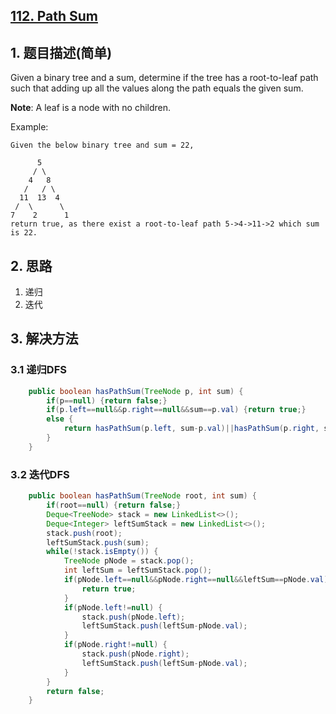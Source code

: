 ## [112. Path Sum](https://leetcode-cn.com/problems/path-sum/)

## 1. 题目描述(简单)

Given a binary tree and a sum, determine if the tree has a root-to-leaf path such that adding up all the values along the path equals the given sum.

**Note**: A leaf is a node with no children.

Example:
```
Given the below binary tree and sum = 22,

      5
     / \
    4   8
   /   / \
  11  13  4
 /  \      \
7    2      1
return true, as there exist a root-to-leaf path 5->4->11->2 which sum is 22.
```


## 2. 思路

1. 递归
2. 迭代

## 3. 解决方法

### 3.1 递归DFS


```java
    public boolean hasPathSum(TreeNode p, int sum) {
        if(p==null) {return false;}
        if(p.left==null&&p.right==null&&sum==p.val) {return true;}
        else {
			return hasPathSum(p.left, sum-p.val)||hasPathSum(p.right, sum-p.val);
		}
    }
```



### 3.2 迭代DFS


```java
    public boolean hasPathSum(TreeNode root, int sum) {
        if(root==null) {return false;}
        Deque<TreeNode> stack = new LinkedList<>();
        Deque<Integer> leftSumStack = new LinkedList<>();
        stack.push(root);
        leftSumStack.push(sum);
        while(!stack.isEmpty()) {
        	TreeNode pNode = stack.pop();
        	int leftSum = leftSumStack.pop();
        	if(pNode.left==null&&pNode.right==null&&leftSum==pNode.val) {
        		return true;
        	}
        	if(pNode.left!=null) {
        		stack.push(pNode.left);
        		leftSumStack.push(leftSum-pNode.val);
        	}
        	if(pNode.right!=null) {
        		stack.push(pNode.right);
        		leftSumStack.push(leftSum-pNode.val);
        	}
        }
        return false;
    }
```

